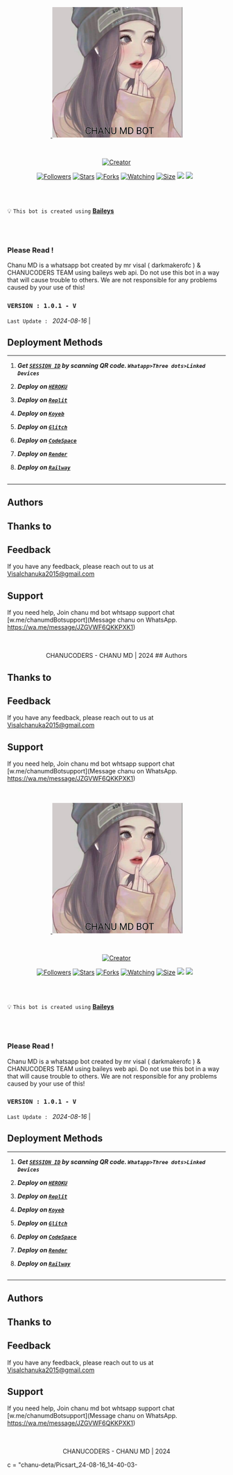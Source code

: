 <div class = "repo" align = "center">
 
<a href = "#">
<img sr<div class = "repo" align = "center">
 
<a href = "#">
<img src = "chanu-deta/Picsart_24-08-16_14-40-03-866.jpg"  width="300" height="300">
</img>
 <p align="center">
  <a href="#"><img src="http://readme-typing-svg.herokuapp.com?color=ff00ab&center=true&vCenter=true&multiline=false&lines=CHANU+WHATSAPP+BOT" alt="">
</p>
    <p align="center">
<a href="#"><img title="Creator" src="https://img.shields.io/badge/Creator-Mrvisal-red.svg?style=for-the-badge&logo=github"></a>
     
</p>
<p align="center">
<a href="https://github.com/chanu19-v?tab=followers"><img title="Followers" src="https://img.shields.io/github/followers/darkmakerofc?color=green&style=flat-square"></a>
<a href="https://github.com/darkmakerofc/QueenElisa/stargazers/"><img title="Stars" src="https://img.shields.io/github/stars/darkmakerofc/QueenElisa?color=white&style=flat-square"></a>
<a href="https://github.com/darkmakerofc/QueenElisa/network/members"><img title="Forks" src="https://img.shields.io/github/forks/darkmakerofc/QueenElisa?color=yellow&style=flat-square"></a>
<a href="https://github.com/darkmakerofc/QueenElisa/watchers"><img title="Watching" src="https://img.shields.io/github/watchers/darkmakerofc/QueenElisa?label=Watchers&color=red&style=flat-square"></a>
<a href="https://github.com/darkmakerofc/QueenElisa"><img title="Size" src="https://img.shields.io/github/repo-size/darkmakerofc/QueenElisa?style=flat-square&color=darkred"></a>
<a href="https://hits.seeyoufarm.com"><img src="https://hits.seeyoufarm.com/api/count/incr/badge.svg?url=https://github.com/darkmakerofc/QueenElisa/hit-counter&count_bg=%2379C83D&title_bg=%23555555&icon=probot.svg&icon_color=%2304FF00&title=hits&edge_flat=false"/></a>
<a href="https://github.com/darkmakerofc/QueenElisa/graphs/commit-activity"><img height="20" src="https://img.shields.io/badge/Maintained-No-red.svg"></a>&nbsp;&nbsp;
</p>
</a>
</div> 

<br>
<br>

💡 `This bot is created using` **[Baileys](https://github.com/WhiskeySockets/Baileys)**

<br>
<br>

### Please Read !
Chanu MD is a whatsapp bot created by mr visal ( darkmakerofc ) & CHANUCODERS TEAM using baileys web api. Do not use this bot in a way that will cause trouble to others. 
We are not responsible for any problems caused by your use of this!

 ### `VERSION : 1.0.1 - V`
 `Last Update : ` _2024-08-16_ | 

## Deployment Methods
---
1. ***Get [`SESSION ID`](https://suhail-md-vtsf.onrender.com/)  by scanning QR code. `Whatapp>Three dots>Linked Devices`***
   
2.  ***Deploy on [`HEROKU`](https://suhail-web.vercel.app//deploy?platform=heroku)***
4.  ***Deploy on [`Replit`](https://suhail-web.vercel.app/deploy?platform=replit)***  
5.  ***Deploy on [`Koyeb`](https://suhail-web.vercel.app/deploy?platform=koyeb)***
6.  ***Deploy on [`Glitch`](https://suhail-web.vercel.app/deploy?platform=glitch)***
7.  ***Deploy on [`CodeSpace`](https://suhail-web.vercel.app/deploy?platform=codespace)***
8. ***Deploy on [`Render`](https://suhail-web.vercel.app/deploy?platform=render)***
9. ***Deploy on [`Railway`](https://suhail-web.vercel.app/deploy?platform=railway)***
##



---

## Authors


## Thanks to


## Feedback
If you have any feedback, please reach out to us at Visalchanuka2015@gmail.com

## Support
If you need help, Join chanu md bot whtsapp support chat [w.me/chanumdBotsupport](Message chanu on WhatsApp. https://wa.me/message/JZGVWF6QKKPXK1)
</br></br></br>
 <p align="center"> CHANUCODERS - CHANU MD | 2024 
## Authors


## Thanks to


## Feedback
If you have any feedback, please reach out to us at Visalchanuka2015@gmail.com

## Support
If you need help, Join chanu md bot whtsapp support chat [w.me/chanumdBotsupport](Message chanu on WhatsApp. https://wa.me/message/JZGVWF6QKKPXK1)
</br></br></br>
 <p <div class = "repo" align = "center">
 
<a href = "#">
<img sr<div class = "repo" align = "center">
 
<a href = "#">
<img src = "chanu-deta/Picsart_24-08-16_14-40-03-866.jpg"  width="300" height="300">
</img>
 <p align="center">
  <a href="#"><img src="http://readme-typing-svg.herokuapp.com?color=ff00ab&center=true&vCenter=true&multiline=false&lines=CHANU+WHATSAPP+BOT" alt="">
</p>
    <p align="center">
<a href="#"><img title="Creator" src="https://img.shields.io/badge/Creator-Mrvisal-red.svg?style=for-the-badge&logo=github"></a>
     
</p>
<p align="center">
<a href="https://github.com/chanu19-v?tab=followers"><img title="Followers" src="https://img.shields.io/github/followers/darkmakerofc?color=green&style=flat-square"></a>
<a href="https://github.com/darkmakerofc/QueenElisa/stargazers/"><img title="Stars" src="https://img.shields.io/github/stars/darkmakerofc/QueenElisa?color=white&style=flat-square"></a>
<a href="https://github.com/darkmakerofc/QueenElisa/network/members"><img title="Forks" src="https://img.shields.io/github/forks/darkmakerofc/QueenElisa?color=yellow&style=flat-square"></a>
<a href="https://github.com/darkmakerofc/QueenElisa/watchers"><img title="Watching" src="https://img.shields.io/github/watchers/darkmakerofc/QueenElisa?label=Watchers&color=red&style=flat-square"></a>
<a href="https://github.com/darkmakerofc/QueenElisa"><img title="Size" src="https://img.shields.io/github/repo-size/darkmakerofc/QueenElisa?style=flat-square&color=darkred"></a>
<a href="https://hits.seeyoufarm.com"><img src="https://hits.seeyoufarm.com/api/count/incr/badge.svg?url=https://github.com/darkmakerofc/QueenElisa/hit-counter&count_bg=%2379C83D&title_bg=%23555555&icon=probot.svg&icon_color=%2304FF00&title=hits&edge_flat=false"/></a>
<a href="https://github.com/darkmakerofc/QueenElisa/graphs/commit-activity"><img height="20" src="https://img.shields.io/badge/Maintained-No-red.svg"></a>&nbsp;&nbsp;
</p>
</a>
</div> 

<br>
<br>

💡 `This bot is created using` **[Baileys](https://github.com/WhiskeySockets/Baileys)**

<br>
<br>

### Please Read !
Chanu MD is a whatsapp bot created by mr visal ( darkmakerofc ) & CHANUCODERS TEAM using baileys web api. Do not use this bot in a way that will cause trouble to others. 
We are not responsible for any problems caused by your use of this!

 ### `VERSION : 1.0.1 - V`
 `Last Update : ` _2024-08-16_ | 

## Deployment Methods
---
1. ***Get [`SESSION ID`](https://suhail-md-vtsf.onrender.com/)  by scanning QR code. `Whatapp>Three dots>Linked Devices`***
   
2.  ***Deploy on [`HEROKU`](https://suhail-web.vercel.app//deploy?platform=heroku)***
4.  ***Deploy on [`Replit`](https://suhail-web.vercel.app/deploy?platform=replit)***  
5.  ***Deploy on [`Koyeb`](https://suhail-web.vercel.app/deploy?platform=koyeb)***
6.  ***Deploy on [`Glitch`](https://suhail-web.vercel.app/deploy?platform=glitch)***
7.  ***Deploy on [`CodeSpace`](https://suhail-web.vercel.app/deploy?platform=codespace)***
8. ***Deploy on [`Render`](https://suhail-web.vercel.app/deploy?platform=render)***
9. ***Deploy on [`Railway`](https://suhail-web.vercel.app/deploy?platform=railway)***
##



---

## Authors


## Thanks to


## Feedback
If you have any feedback, please reach out to us at Visalchanuka2015@gmail.com

## Support
If you need help, Join chanu md bot whtsapp support chat [w.me/chanumdBotsupport](Message chanu on WhatsApp. https://wa.me/message/JZGVWF6QKKPXK1)
</br></br></br>
 <p align="center"> CHANUCODERS - CHANU MD | 2024 </p>c = "chanu-deta/Picsart_24-08-16_14-40-03-
